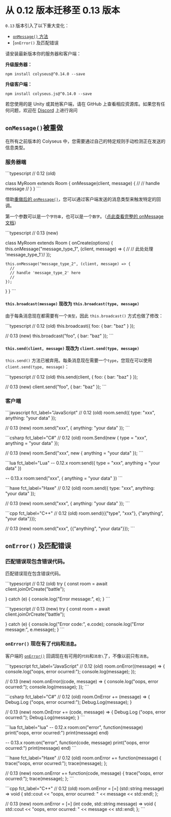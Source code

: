 # 从 0.12 版本迁移至 0.13 版本

`0.13` 版本引入了以下重大变化：

- [`onMessage()` 方法](#onmessage-has-been-reworked)
- [`onError()` 及匹配错误

请安装最新版本你的服务器和客户端：

**升级服务器：**

```npm install colyseus@^0.14.0 --save ```

**升级客户端：**

``` npm install colyseus.js@^0.14.0 --save ```

若您使用的是 Unity 或其他客户端，请在 GitHub 上查看相应资源库。如果您有任何问题，欢迎在 [Discord](https://discord.gg/RY8rRS7) 上进行询问

## `onMessage()`被重做

在所有之前版本的 Colyseus 中，您需要通过自己的特定规则手动检测正在发送的信息类型。

### 服务器端

\`\`\`typescript // 0.12 (old)

class MyRoom extends Room { onMessage(client, message) { // // handle message // } } \`\`\`

借助[重做后的 `onMessage()`](https://github.com/colyseus/colyseus/issues/315)，您可以通过客户端发送的消息类型来触发特定的回调。

第一个参数可以是一个`字符串`，也可以是一个`数字`。（[点此查看完整的 onMessage 文档](/server/room/#onmessage-type-callback)）

\`\`\`typescript // 0.13 (new)

class MyRoom extends Room { onCreate(options) { this.onMessage("message\_type\_1", (client, message) => { // // 此处处理 'message\_type\_1'// });

    this.onMessage("message_type_2", (client, message) => {
      //
      // handle 'message_type_2' here
      //
    });

  } } \`\`\`

#### `this.broadcast(message)` 现改为 `this.broadcast(type, message)`

由于每条消息现在都需要有一个`类型`，因此 `this.broadcast()` 方式也做了修改：

\`\`\`typescript // 0.12 (old) this.broadcast({ foo: { bar: "baz" } });

// 0.13 (new) this.broadcast("foo", { bar: "baz" }); \`\`\`

#### `this.send(client, message)` 现改为 `client.send(type, message)`

`this.send()` 方法已被弃用。每条消息现在需要一个`type`，您现在可以使用`client.send(type, message)`：

\`\`\`typescript // 0.12 (old) this.send(client, { foo: { bar: "baz" } });

// 0.13 (new) client.send("foo", { bar: "baz" }); \`\`\`

### 客户端

\`\`\`javascript fct\_label="JavaScript" // 0.12 (old) room.send({ type: "xxx", anything: "your data" });

// 0.13 (new) room.send("xxx", { anything: "your data" }); \`\`\`

\`\`\`csharp fct\_label="C#" // 0.12 (old) room.Send(new { type = "xxx", anything = "your data" });

// 0.13 (new) room.Send("xxx", new { anything = "your data" }); \`\`\`

\`\`\`lua fct\_label="Lua" -- 0.12.x room:send({ type = "xxx", anything = "your data" })

-- 0.13.x room:send("xxx", { anything = "your data" }) \`\`\`

\`\`\`haxe fct\_label="Haxe" // 0.12 (old) room.send({ type: "xxx", anything: "your data" });

// 0.13 (new) room.send("xxx", { anything: "your data" }); \`\`\`

\`\`\`cpp fct\_label="C++" // 0.12 (old) room.send({{"type", "xxx"}, {"anything", "your data"}});

// 0.13 (new) room.send("xxx", {{"anything", "your data"}}); \`\`\`

## `onError()` 及匹配错误

### 匹配错误现包含错误代码。

匹配错误现在包含错误代码。

\`\`\`typescript // 0.12 (old) try { const room = await client.joinOrCreate("battle");

} catch (e) { console.log("Error message:", e); } \`\`\`

\`\`\`typescript // 0.13 (new) try { const room = await client.joinOrCreate("battle");

} catch (e) { console.log("Error code:", e.code); console.log("Error message:", e.message); } \`\`\`

### `onError()` 现在有了`代码`和`消息`。

客户端的 [`onError()`](/client/room/#onerror) 回调现在有可用的`代码`和`消息\`了，不像以前只有`消息`。

\`\`\`typescript fct\_label="JavaScript" // 0.12 (old) room.onError((message) => { console.log("oops, error ocurred:"); console.log(message); });

// 0.13 (new) room.onError((code, message) => { console.log("oops, error ocurred:"); console.log(message); }); \`\`\`

\`\`\`csharp fct\_label="C#" // 0.12 (old) room.OnError += (message) => { Debug.Log ("oops, error ocurred:"); Debug.Log(message); }

// 0.13 (new) room.OnError += (code, message) => { Debug.Log ("oops, error ocurred:"); Debug.Log(message); } \`\`\`

\`\`\`lua fct\_label="lua" -- 0.12.x room:on("error", function(message) print("oops, error ocurred:") print(message) end)

-- 0.13.x room:on("error", function(code, message) print("oops, error ocurred:") print(message) end) \`\`\`

\`\`\`haxe fct\_label="Haxe" // 0.12 (old) room.onError += function(message) { trace("oops, error ocurred:"); trace(message); };

// 0.13 (new) room.onError += function(code, message) { trace("oops, error ocurred:"); trace(message); }; \`\`\`

\`\`\`cpp fct\_label="C++" // 0.12 (old) room.onError = \[=] (std::string message) => void { std::cout << "oops, error ocurred: " << message << std::endl; };

// 0.13 (new) room.onError = \[=] (int code, std::string message) => void { std::cout << "oops, error ocurred: " << message << std::endl; }; \`\`\`
